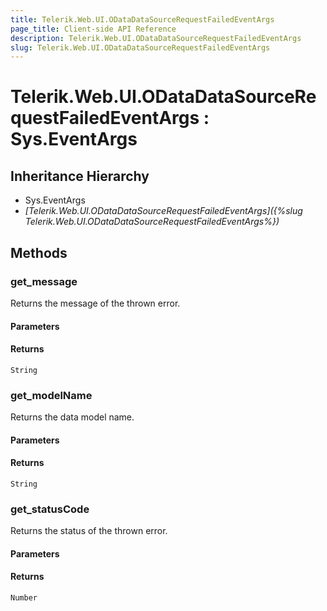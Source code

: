 ```yaml
---
title: Telerik.Web.UI.ODataDataSourceRequestFailedEventArgs
page_title: Client-side API Reference
description: Telerik.Web.UI.ODataDataSourceRequestFailedEventArgs
slug: Telerik.Web.UI.ODataDataSourceRequestFailedEventArgs
---
```


# Telerik.Web.UI.ODataDataSourceRequestFailedEventArgs : Sys.EventArgs 

## Inheritance Hierarchy

* Sys.EventArgs
* *[Telerik.Web.UI.ODataDataSourceRequestFailedEventArgs]({%slug Telerik.Web.UI.ODataDataSourceRequestFailedEventArgs%})*


## Methods

###  get_message

Returns the message of the thrown error.

#### Parameters

#### Returns

`String`

### get_modelName

Returns the data model name.

#### Parameters

#### Returns

`String` 

### get_statusCode

Returns the status of the thrown error.

#### Parameters

#### Returns

`Number` 

